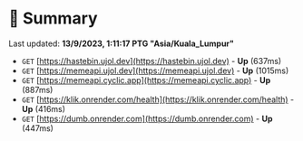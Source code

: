 # 📖 Summary
Last updated: **13/9/2023, 1:11:17 PTG "Asia/Kuala_Lumpur"**

- `GET` [https://hastebin.ujol.dev](https://hastebin.ujol.dev) - **Up** (637ms)
- `GET` [https://memeapi.ujol.dev](https://memeapi.ujol.dev) - **Up** (1015ms)
- `GET` [https://memeapi.cyclic.app](https://memeapi.cyclic.app) - **Up** (887ms)
- `GET` [https://klik.onrender.com/health](https://klik.onrender.com/health) - **Up** (416ms)
- `GET` [https://dumb.onrender.com](https://dumb.onrender.com) - **Up** (447ms)
